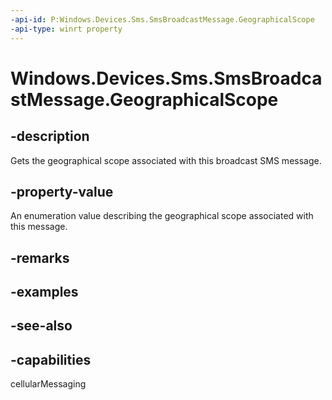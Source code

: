 ----api-id: P:Windows.Devices.Sms.SmsBroadcastMessage.GeographicalScope
-api-type: winrt property
---<!-- Property syntaxpublic Windows.Devices.Sms.SmsGeographicalScope GeographicalScope { get; }--># Windows.Devices.Sms.SmsBroadcastMessage.GeographicalScope## -descriptionGets the geographical scope associated with this broadcast SMS message.## -property-valueAn enumeration value describing the geographical scope associated with this message.## -remarks## -examples## -see-also## -capabilitiescellularMessaging
